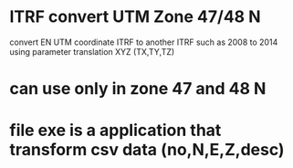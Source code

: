 # ITRF convert UTM Zone 47/48 N
convert EN UTM coordinate ITRF to another ITRF such as 2008 to 2014 
using parameter translation XYZ (TX,TY,TZ)
# can use only in zone 47 and 48 N
# file exe is a application that transform csv data (no,N,E,Z,desc)
